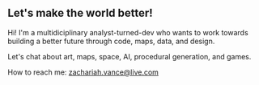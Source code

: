 ## Let's make the world better!

Hi! I'm a multidiciplinary analyst-turned-dev who wants to work towards building a better future through code, maps, data, and design.

Let's chat about art, maps, space, AI, procedural generation, and games.

How to reach me: zachariah.vance@live.com
